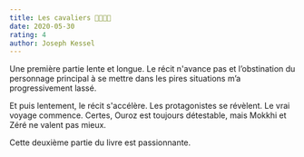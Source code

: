 ```yaml
---
title: Les cavaliers 🐎🏇🏻🐪
date: 2020-05-30
rating: 4
author: Joseph Kessel
---
```


Une première partie lente et longue. Le récit n'avance pas et l’obstination du personnage principal à se mettre dans les pires situations m’a progressivement lassé.

Et puis lentement, le récit s'accélère. Les protagonistes se révèlent. Le vrai voyage commence. Certes, Ouroz est toujours détestable, mais Mokkhi et Zéré ne valent pas mieux. 

Cette deuxième partie du livre est passionnante.
